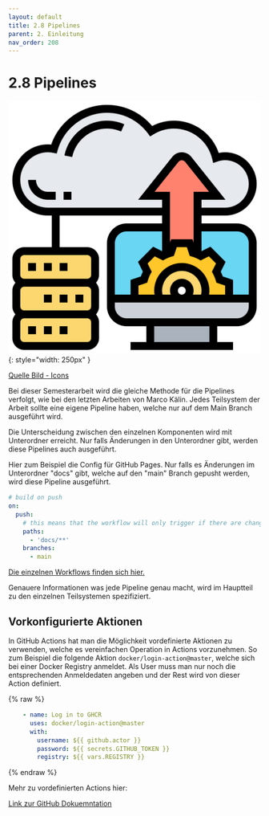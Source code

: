 ```yaml
---
layout: default
title: 2.8 Pipelines
parent: 2. Einleitung
nav_order: 208
---
```


# 2.8 Pipelines

![Pipeline Execution](../ressources/icons/upload.png){: style="width: 250px" }

[Quelle Bild - Icons](../anhang/600-quellen.html#64-icons)

Bei dieser Semesterarbeit wird die gleiche Methode für die Pipelines verfolgt, wie bei den letzten Arbeiten von Marco Kälin. Jedes Teilsystem der Arbeit sollte eine eigene Pipeline haben, welche nur auf dem Main Branch ausgeführt wird.

Die Unterscheidung zwischen den einzelnen Komponenten wird mit Unterordner erreicht. Nur falls Änderungen in den Unterordner gibt, werden diese Pipelines auch ausgeführt.

Hier zum Beispiel die Config für GitHub Pages. Nur falls es Änderungen im Unterordner "docs" gibt, welche auf den "main" Branch gepusht werden, wird diese Pipeline ausgeführt.

``` yaml
# build on push
on: 
  push:
    # this means that the workflow will only trigger if there are changes in this directory
    paths:
      - 'docs/**'
    branches:
      - main
```

[Die einzelnen Workflows finden sich hier.](https://github.com/Euthal02/SemArb5_GameLobby_Improvement/tree/main/.github/workflows)

Genauere Informationen was jede Pipeline genau macht, wird im Hauptteil zu den einzelnen Teilsystemen spezifiziert.

## Vorkonfigurierte Aktionen

In GitHub Actions hat man die Möglichkeit vordefinierte Aktionen zu verwenden, welche es vereinfachen Operation in Actions vorzunehmen. So zum Beispiel die folgende Aktion ``docker/login-action@master``, welche sich bei einer Docker Registry anmeldet. Als User muss man nur noch die entsprechenden Anmeldedaten angeben und der Rest wird von dieser Action definiert.

{% raw %}

```yaml
    - name: Log in to GHCR
      uses: docker/login-action@master
      with:
        username: ${{ github.actor }}
        password: ${{ secrets.GITHUB_TOKEN }}
        registry: ${{ vars.REGISTRY }}
```

{% endraw %}

Mehr zu vordefinierten Actions hier:

[Link zur GitHub Dokuemntation](https://docs.github.com/en/actions/writing-workflows/choosing-what-your-workflow-does/using-pre-written-building-blocks-in-your-workflow)
